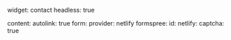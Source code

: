 widget: contact
headless: true  

content:
  autolink: true
  form:
    provider: netlify
    formspree:
      id:
    netlify:
      captcha: true
